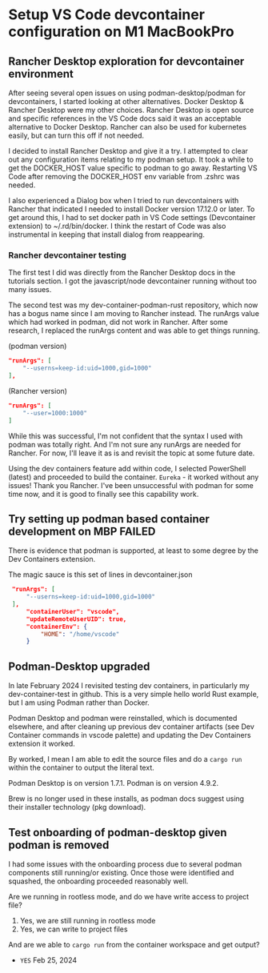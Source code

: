# Setup VS Code devcontainer configuration on M1 MacBookPro

## Rancher Desktop exploration for devcontainer environment

After seeing several open issues on using podman-desktop/podman for devcontainers, I started looking at other alternatives. Docker Desktop & Rancher Desktop were my other choices. Rancher Desktop is open source and specific references in the VS Code docs said it was an acceptable alternative to Docker Desktop. Rancher can also be used for kubernetes easily, but can turn this off if not needed.

I decided to install Rancher Desktop and give it a try. I attempted to clear out any configuration items relating to my podman setup. It took a while to get the DOCKER_HOST value specific to podman to go away. Restarting VS Code after removing the DOCKER_HOST env variable from .zshrc was needed.

I also experienced a Dialog box when I tried to run devcontainers with Rancher that indicated I needed to install Docker version 17.12.0 or later. To get around this, I had to set docker path in VS Code settings (Devcontainer extension) to ~/.rd/bin/docker. I think the restart of Code was also instrumental in keeping that install dialog from reappearing.

### Rancher devcontainer testing

The first test I did was directly from the Rancher Desktop docs in the tutorials section. I got the javascript/node devcontainer running without too many issues.

The second test was my dev-container-podman-rust repository, which now has a bogus name since I am moving to Rancher instead. The runArgs value which had worked in podman, did not work in Rancher. After some research, I replaced the runArgs content and was able to get things running.

(podman version)

```json
"runArgs": [
    "--userns=keep-id:uid=1000,gid=1000"
],
```

(Rancher version)

```json
"runArgs": [
    "--user=1000:1000"
]
```

While this was successful, I'm not confident that the syntax I used with podman was totally right. And I'm not sure any runArgs are needed for Rancher. For now, I'll leave it as is and revisit the topic at some future date.

Using the dev containers feature add within code, I selected PowerShell (latest) and proceeded to build the container. `Eureka` - it worked without any issues! Thank you Rancher. I've been unsuccessful with podman for some time now, and it is good to finally see this capability work.

## Try setting up podman based container development on MBP FAILED

There is evidence that podman is supported, at least to some degree by the Dev Containers extension.

The magic sauce is this set of lines in devcontainer.json

```json
 "runArgs": [
     "--userns=keep-id:uid=1000,gid=1000"
 ],
     "containerUser": "vscode",
     "updateRemoteUserUID": true,
     "containerEnv": {
         "HOME": "/home/vscode"
     }
```

## Podman-Desktop upgraded

In late February 2024 I revisited testing dev containers, in particularly my dev-container-test in github. This is a very simple hello world Rust example, but I am using Podman rather than Docker.

Podman Desktop and podman were reinstalled, which is documented elsewhere, and after cleaning up previous dev container artifacts (see Dev Container commands in vscode palette) and updating the Dev Containers extension it worked.

By worked, I mean I am able to edit the source files and do a `cargo run` within the container to output the literal text.

Podman Desktop is on version 1.7.1.
Podman is on version 4.9.2.

Brew is no longer used in these installs, as podman docs suggest using their installer technology (pkg download).

## Test onboarding of podman-desktop given podman is removed

I had some issues with the onboarding process due to several podman components still running/or existing. Once those were identified and squashed, the onboarding proceeded reasonably well.

Are we running in rootless mode, and
do we have write access to project file?

1. Yes, we are still running in rootless mode
1. Yes, we can write to project files

And are we able to `cargo run` from the container workspace and get output?

* `YES` Feb 25, 2024
